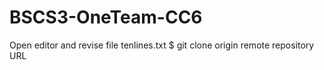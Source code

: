 # BSCS3-OneTeam-CC6
Open editor and revise file tenlines.txt
$ git clone origin remote repository URL
